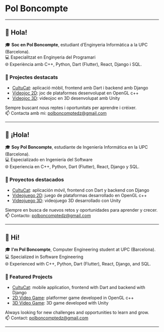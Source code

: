# Pol Boncompte

---

## 👋 Hola!

🎓 **Soc en Pol Boncompte**, estudiant d’Enginyeria Informàtica a la UPC (Barcelona).  
💻 Especialitzat en Enginyeria del Programari  
🌐 Experiència amb C++, Python, Dart (Flutter), React, Django i SQL.

### 📌 Projectes destacats
- [CultuCat](ENLLAÇ_REPO_APP): aplicació mòbil, frontend amb Dart i backend amb Django
- [Videojoc 2D](https://github.com/PoBoDii/2D-GAME-WHOMP-EM): joc de plataformes desenvolupat en OpenGL c++
- [Videojoc 3D](https://github.com/PoBoDii/Pokenoid-3D): videojoc en 3D desenvolupat amb Unity 

Sempre buscant nous reptes i oportunitats per aprendre i créixer.  
📫 Contacta amb mi: [polboncomptedz@gmail.com](mailto:polboncomptedz@gmail.com)

---

## 👋 ¡Hola!

🎓 **Soy Pol Boncompte**, estudiante de Ingeniería Informática en la UPC (Barcelona).  
💻 Especializado en Ingeniería del Software  
🌐 Experiencia en C++, Python, Dart (Flutter), React, Django y SQL.

### 📌 Proyectos destacados
- [CultuCat](ENLACE_REPO_APP): aplicación móvil, frontend con Dart y backend con Django
- [Videojuego 2D](https://github.com/PoBoDii/2D-GAME-WHOMP-EM): juego de plataformas desarrollado en OpenGL c++
- [Videojuego 3D](https://github.com/PoBoDii/Pokenoid-3D): videojuego 3D desarrollado con Unity

Siempre en busca de nuevos retos y oportunidades para aprender y crecer.  
📫 Contacto: [polboncomptedz@gmail.com](mailto:polboncomptedz@gmail.com)

---

## 👋 Hi!

🎓 **I'm Pol Boncompte**, Computer Engineering student at UPC (Barcelona).  
💻 Specialized in Software Engineering  
🌐 Experienced with C++, Python, Dart (Flutter), React, Django, and SQL.

### 📌 Featured Projects
- [CultuCat](LINK_REPO_APP): mobile application, frontend with Dart and backend with Django
- [2D Video Game](https://github.com/PoBoDii/2D-GAME-WHOMP-EM): platformer game developed in OpenGL c++
- [3D Video Game](https://github.com/PoBoDii/Pokenoid-3D): 3D game developed with Unity

Always looking for new challenges and opportunities to learn and grow.  
📫 Contact: [polboncomptedz@gmail.com](mailto:polboncomptedz@gmail.com)

---

